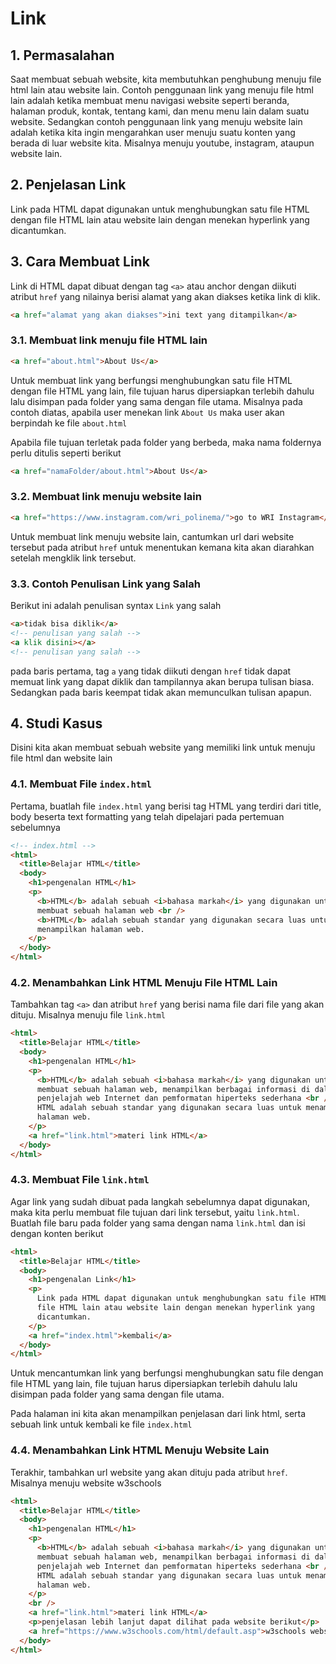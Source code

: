 # Link

## 1. Permasalahan

Saat membuat sebuah website, kita membutuhkan penghubung menuju file html lain atau website lain. Contoh penggunaan link yang menuju file html lain adalah ketika membuat menu navigasi website seperti beranda, halaman produk, kontak, tentang kami, dan menu menu lain dalam suatu website. Sedangkan contoh penggunaan link yang menuju website lain adalah ketika kita ingin mengarahkan user menuju suatu konten yang berada di luar website kita. Misalnya menuju youtube, instagram, ataupun website lain.

## 2. Penjelasan Link

Link pada HTML dapat digunakan untuk menghubungkan satu file HTML dengan file HTML lain atau website lain dengan menekan hyperlink yang dicantumkan.

## 3. Cara Membuat Link

Link di HTML dapat dibuat dengan tag `<a>` atau anchor dengan diikuti atribut `href` yang nilainya berisi alamat yang akan diakses ketika link di klik.

```html
<a href="alamat yang akan diakses">ini text yang ditampilkan</a>
```

### 3.1. Membuat link menuju file HTML lain

```html
<a href="about.html">About Us</a>
```

Untuk membuat link yang berfungsi menghubungkan satu file HTML dengan file HTML yang lain, file tujuan harus dipersiapkan terlebih dahulu lalu disimpan pada folder yang sama dengan file utama. Misalnya pada contoh diatas, apabila user menekan link `About Us` maka user akan berpindah ke file `about.html`

Apabila file tujuan terletak pada folder yang berbeda, maka nama foldernya perlu ditulis seperti berikut

```html
<a href="namaFolder/about.html">About Us</a>
```

### 3.2. Membuat link menuju website lain

```html
<a href="https://www.instagram.com/wri_polinema/">go to WRI Instagram</a>
```

Untuk membuat link menuju website lain, cantumkan url dari website tersebut pada atribut `href` untuk menentukan kemana kita akan diarahkan setelah mengklik link tersebut.

### 3.3. Contoh Penulisan Link yang Salah

Berikut ini adalah penulisan syntax `Link` yang salah

```html
<a>tidak bisa diklik</a>
<!-- penulisan yang salah -->
<a klik disini></a>
<!-- penulisan yang salah -->
```

pada baris pertama, tag `a` yang tidak diikuti dengan `href` tidak dapat memuat link yang dapat diklik dan tampilannya akan berupa tulisan biasa. Sedangkan pada baris keempat tidak akan memunculkan tulisan apapun.

## 4. Studi Kasus

Disini kita akan membuat sebuah website yang memiliki link untuk menuju file html dan website lain

### 4.1. Membuat File `index.html`

Pertama, buatlah file `index.html` yang berisi tag HTML yang terdiri dari title, body beserta text formatting yang telah dipelajari pada pertemuan sebelumnya

```html
<!-- index.html -->
<html>
  <title>Belajar HTML</title>
  <body>
    <h1>pengenalan HTML</h1>
    <p>
      <b>HTML</b> adalah sebuah <i>bahasa markah</i> yang digunakan untuk
      membuat sebuah halaman web <br />
      <b>HTML</b> adalah sebuah standar yang digunakan secara luas untuk
      menampilkan halaman web.
    </p>
  </body>
</html>
```

### 4.2. Menambahkan Link HTML Menuju File HTML Lain

Tambahkan tag `<a>` dan atribut `href` yang berisi nama file dari file yang akan dituju. Misalnya menuju file `link.html`

```html
<html>
  <title>Belajar HTML</title>
  <body>
    <h1>pengenalan HTML</h1>
    <p>
      <b>HTML</b> adalah sebuah <i>bahasa markah</i> yang digunakan untuk
      membuat sebuah halaman web, menampilkan berbagai informasi di dalam sebuah
      penjelajah web Internet dan pemformatan hiperteks sederhana <br />
      HTML adalah sebuah standar yang digunakan secara luas untuk menampilkan
      halaman web.
    </p>
    <a href="link.html">materi link HTML</a>
  </body>
</html>
```

### 4.3. Membuat File `link.html`

Agar link yang sudah dibuat pada langkah sebelumnya dapat digunakan, maka kita perlu membuat file tujuan dari link tersebut, yaitu `link.html`. Buatlah file baru pada folder yang sama dengan nama `link.html` dan isi dengan konten berikut

```html
<html>
  <title>Belajar HTML</title>
  <body>
    <h1>pengenalan Link</h1>
    <p>
      Link pada HTML dapat digunakan untuk menghubungkan satu file HTML dengan
      file HTML lain atau website lain dengan menekan hyperlink yang
      dicantumkan.
    </p>
    <a href="index.html">kembali</a>
  </body>
</html>
```
Untuk mencantumkan link yang berfungsi menghubungkan satu file dengan file HTML yang lain, file tujuan harus dipersiapkan terlebih dahulu lalu disimpan pada folder yang sama dengan file utama.  

Pada halaman ini kita akan menampilkan penjelasan dari link html, serta sebuah link untuk kembali ke file `index.html`

### 4.4. Menambahkan Link HTML Menuju Website Lain

Terakhir, tambahkan url website yang akan dituju pada atribut `href`. Misalnya menuju website w3schools

```html
<html>
  <title>Belajar HTML</title>
  <body>
    <h1>pengenalan HTML</h1>
    <p>
      <b>HTML</b> adalah sebuah <i>bahasa markah</i> yang digunakan untuk
      membuat sebuah halaman web, menampilkan berbagai informasi di dalam sebuah
      penjelajah web Internet dan pemformatan hiperteks sederhana <br />
      HTML adalah sebuah standar yang digunakan secara luas untuk menampilkan
      halaman web.
    </p>
    <br />
    <a href="link.html">materi link HTML</a>
    <p>penjelasan lebih lanjut dapat dilihat pada website berikut</p>
    <a href="https://www.w3schools.com/html/default.asp">w3schools website</a>
  </body>
</html>
```
